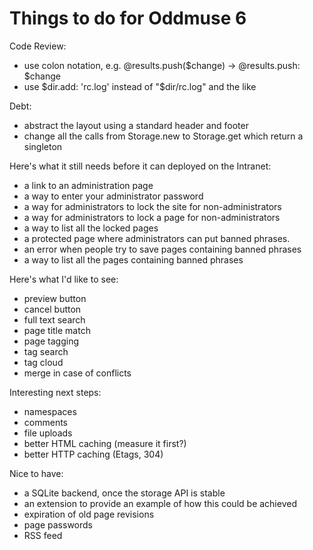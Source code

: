 # Things to do for Oddmuse 6

Code Review:

- use colon notation, e.g. @results.push($change) → @results.push: $change
- use $dir.add: 'rc.log' instead of "$dir/rc.log" and the like

Debt:

- abstract the layout using a standard header and footer
- change all the calls from Storage.new to Storage.get which return a
  singleton

Here's what it still needs before it can deployed on the Intranet:

- a link to an administration page
- a way to enter your administrator password
- a way for administrators to lock the site for non-administrators
- a way for administrators to lock a page for non-administrators
- a way to list all the locked pages
- a protected page where administrators can put banned phrases.
- an error when people try to save pages containing banned phrases
- a way to list all the pages containing banned phrases

Here's what I'd like to see:

- preview button
- cancel button
- full text search
- page title match
- page tagging
- tag search
- tag cloud
- merge in case of conflicts

Interesting next steps:

- namespaces
- comments
- file uploads
- better HTML caching (measure it first?)
- better HTTP caching (Etags, 304)

Nice to have:

- a SQLite backend, once the storage API is stable
- an extension to provide an example of how this could be achieved
- expiration of old page revisions
- page passwords
- RSS feed
